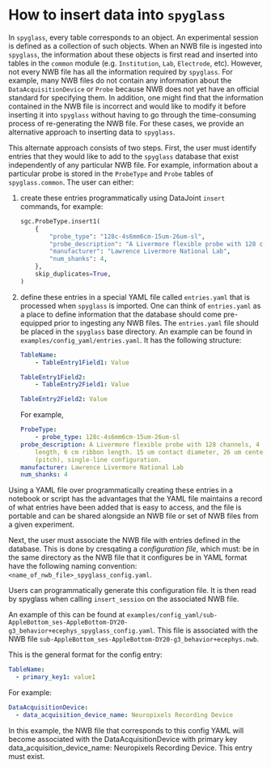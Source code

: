 # How to insert data into `spyglass`

In `spyglass`, every table corresponds to an object. An experimental session is
defined as a collection of such objects. When an NWB file is ingested into
`spyglass`, the information about these objects is first read and inserted into
tables in the `common` module (e.g. `Institution`, `Lab`, `Electrode`, etc).
However, not every NWB file has all the information required by `spyglass`. For
example, many NWB files do not contain any information about the
`DataAcquisitionDevice` or `Probe` because NWB does not yet have an official
standard for specifying them. In addition, one might find that the information
contained in the NWB file is incorrect and would like to modify it before
inserting it into `spyglass` without having to go through the time-consuming
process of re-generating the NWB file. For these cases, we provide an
alternative approach to inserting data to `spyglass`.

This alternate approach consists of two steps. First, the user must identify
entries that they would like to add to the `spyglass` database that exist
independently of any particular NWB file. For example, information about a
particular probe is stored in the `ProbeType` and `Probe` tables of
`spyglass.common`. The user can either:

1. create these entries programmatically using DataJoint `insert` commands, for
    example:

    ```python
    sgc.ProbeType.insert1(
        {
            "probe_type": "128c-4s6mm6cm-15um-26um-sl",
            "probe_description": "A Livermore flexible probe with 128 channels, 4 shanks, 6 mm shank length, 6 cm ribbon length. 15 um contact diameter, 26 um center-to-center distance (pitch), single-line configuration.",
            "manufacturer": "Lawrence Livermore National Lab",
            "num_shanks": 4,
        },
        skip_duplicates=True,
    )
    ```

2. define these entries in a special YAML file called `entries.yaml` that is
    processed when `spyglass` is imported. One can think of `entries.yaml` as a
    place to define information that the database should come pre-equipped
    prior to ingesting any NWB files. The `entries.yaml` file should be placed
    in the `spyglass` base directory. An example can be found in
    `examples/config_yaml/entries.yaml`. It has the following structure:

    ```yaml
    TableName:
        - TableEntry1Field1: Value

    TableEntry1Field2:
        - TableEntry2Field1: Value

    TableEntry2Field2: Value
    ```

    For example,

    ```yaml
    ProbeType:
        - probe_type: 128c-4s6mm6cm-15um-26um-sl
    probe_description: A Livermore flexible probe with 128 channels, 4 shanks, 6 mm shank
        length, 6 cm ribbon length. 15 um contact diameter, 26 um center-to-center distance
        (pitch), single-line configuration.
    manufacturer: Lawrence Livermore National Lab
    num_shanks: 4
    ```

Using a YAML file over programmatically creating these entries in a notebook or
script has the advantages that the YAML file maintains a record of what entries
have been added that is easy to access, and the file is portable and can be
shared alongside an NWB file or set of NWB files from a given experiment.

Next, the user must associate the NWB file with entries defined in the database.
This is done by cresqating a _configuration file_, which must: be in the same
directory as the NWB file that it configures be in YAML format have the
following naming convention: `<name_of_nwb_file>_spyglass_config.yaml`.

Users can programmatically generate this configuration file. It is then read by
spyglass when calling `insert_session` on the associated NWB file.

An example of this can be found at
`examples/config_yaml/​​sub-AppleBottom_ses-AppleBottom-DY20-g3_behavior+ecephys_spyglass_config.yaml`.
This file is associated with the NWB file
`sub-AppleBottom_ses-AppleBottom-DY20-g3_behavior+ecephys.nwb`.

This is the general format for the config entry:

```yaml
TableName:
  - primary_key1: value1
```

For example:

```yaml
DataAcquisitionDevice:
  - data_acquisition_device_name: Neuropixels Recording Device
```

In this example, the NWB file that corresponds to this config YAML will become
associated with the DataAcquisitionDevice with primary key
data_acquisition_device_name: Neuropixels Recording Device. This entry must
exist.
